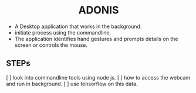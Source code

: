 <h1 align="center">ADONIS</h1>

* A Desktop application that works in the background.
* initiate process using the commandline.
* The application identifies hand gestures and prompts details on the screen or controls the mouse.

## STEPs
[ ] look into commandline tools using node js.
[ ] how to access the webcam and run in background.
[ ] use tensorflow on this data.